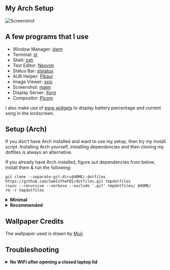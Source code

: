 ## My Arch Setup
![Screenshot](https://0x0.st/oaVw.png)

## A few programs that I use

- Window Manager: [dwm](https://dwm.suckless.org/)
- Terminal: [st](https://st.suckless.org/)
- Shell: [zsh](https://www.zsh.org/)
- Text Editor: [Neovim](https://github.com/neovim/neovim)
- Status Bar: [slstatus](https://tools.suckless.org/slstatus/)
- AUR Helper: [Pikaur](https://github.com/actionless/pikaur)
- Image Viewer: [sxiv](https://github.com/muennich/sxiv)
- Screenshot: [maim](https://github.com/naelstrof/maim)
- Display Server: [Xorg](https://www.x.org/wiki)
- Compositor: [Picom](https://github.com/yshui/picom)

I also make use of [eww widgets](https://github.com/elkowar/eww) to display battery percentage and current song in the lockscreen.

## Setup (Arch)

If you don't have Arch installed and want to use my setup, then try my install script. Installing Arch yourself, installing dependencies and then cloning my dotfiles is always an alternative.

If you already have Arch installed, figure out dependencies from below, install them & run the following:

```
git clone --separate-git-dir=$HOME/.dotfiles https://github.com/SamIsTheFBI/dotfiles.git tmpdotfiles
rsync --recursive --verbose --exclude '.git' tmpdotfiles/ $HOME/
rm -r tmpdotfiles
```

<details>
<summary><b>Minimal</b></summary><br>
  
With just these, a few not-so-important scripts won't work. Lockscreen won't show battery percentage. You will have to set up keybindings yourself. You'd have to live with the same theme forever (unless you try to change codes which is tedious). But on the bright side, you get a minimal Arch setup & you configure most things so it's more your setup and less mine.
  
- rsync
- xorg
- i3lock-color
- nitrogen
- pamixer
- maim
- dunst
- libnotify
- brightnessctl
- nerd-fonts-jetbrains-mono
- slstatus
- dwm
- dmenu
- rofi
</details>

<details>
<summary><b>Recommended</b></summary><br>

All my scripts should work fine. Changing/saving themes should be a breeze. This will give my complete setup minus the apps.
   
- rsync
- xorg
- xrdb
- i3lock-color
- nitrogen
- pamixer
- maim
- dunst
- libnotify
- brightnessctl
- noto-fonts-cjk
- nerd-fonts-jetbrains-mono
- rofi
- [My dwm build](https://github.com/samisthefbi/dwm)
- [My dmenu build](https://github.com/samisthefbi/dmenu)
- [My st build](https://github.com/samisthefbi/st) (because Alacritty has diminished p10k glyphs)
- [My slstatus configs](https://github.com/samisthefbi/slstatus) (using a single script to display status bar elements sometimes doesn't update on my ultra poor laptop)
- picom
- awk
- [eww](https://github.com/elkowar/eww)
- ffmpeg
- xdotool
- yt-dlp
- paplay
- mpv
- xclip
- colorpicker
- mpc
- mpd
- ncmpcpp
- python-pywal
- imagemagick
- jq
- curl
- wget
- sed
- nvim
- redshift

</details>

## Wallpaper Credits

The wallpaper used is drawn by [Muji](https://www.pixiv.net/artworks/91389488).

## Troubleshooting

<details>
<summary><b>No WiFi after opening a closed laptop lid</b></summary><br>

This happens because opening a closed laptop lid somehow triggers an event to softblock wifi. Weird thing with the kernel apparently.

A simple workaround for this is to edit `/etc/systemd/logind.conf`, uncomment every `HandleLidSwitch` line and put `ignore` as their value (doing this so that system doesn't suspend/sleep). Then, install `acpid` package and head over to `/etc/acpi/`. Open `handler.sh` (may need to use sudo/doas) and find the line containing `button/lid`. In the `open` case add a new line `/usr/bin/rfkill unblock wifi`. Now enable and start acpid with `sudo systemctl enable --now acpid.service && sudo systemctl start --now acpid.service`
</details>
